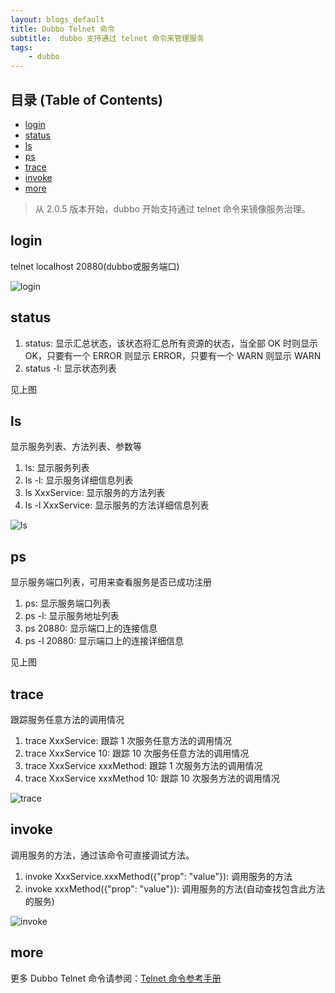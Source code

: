 ```yaml
---
layout: blogs_default
title: Dubbo Telnet 命令
subtitle:  dubbo 支持通过 telnet 命令来管理服务
tags:
    - dubbo
---
```



 **目录 (Table of Contents)**
------------------------------------------------
<div class="markdown-toc editormd-markdown-toc"><ul class="markdown-toc-list"><li><a class="toc-level-2" href="#login" level="2">login</a></li><li><a class="toc-level-2" href="#status" level="2">status</a></li><li><a class="toc-level-2" href="#ls" level="2">ls</a></li><li><a class="toc-level-2" href="#ps" level="2">ps</a></li><li><a class="toc-level-2" href="#trace" level="2">trace</a></li><li><a class="toc-level-2" href="#invoke" level="2">invoke</a></li><li><a class="toc-level-2" href="#more" level="2">more</a><ul></ul></li></ul></div>

>从 2.0.5 版本开始，dubbo 开始支持通过 telnet 命令来镜像服务治理。

## login

telnet localhost 20880(dubbo或服务端口)

![login]({{site.imgurl.tec}}/171023/login.png)

## status

1. status: 显示汇总状态，该状态将汇总所有资源的状态，当全部 OK 时则显示 OK，只要有一个 ERROR 则显示 ERROR，只要有一个 WARN 则显示 WARN
2. status -l: 显示状态列表

见上图

## ls

显示服务列表、方法列表、参数等

1. ls: 显示服务列表
2. ls -l: 显示服务详细信息列表
3. ls XxxService: 显示服务的方法列表
4. ls -l XxxService: 显示服务的方法详细信息列表

![ls]({{site.imgurl.tec}}/171023/ps&ls.png)

## ps

显示服务端口列表，可用来查看服务是否已成功注册

1. ps: 显示服务端口列表
2. ps -l: 显示服务地址列表
3. ps 20880: 显示端口上的连接信息
4. ps -l 20880: 显示端口上的连接详细信息

见上图


## trace

跟踪服务任意方法的调用情况


1. trace XxxService: 跟踪 1 次服务任意方法的调用情况
2. trace XxxService 10: 跟踪 10 次服务任意方法的调用情况
3. trace XxxService xxxMethod: 跟踪 1 次服务方法的调用情况
4. trace XxxService xxxMethod 10: 跟踪 10 次服务方法的调用情况

![trace]({{site.imgurl.tec}}/171023/trace.png)

## invoke

调用服务的方法，通过该命令可直接调试方法。

1. invoke XxxService.xxxMethod({"prop": "value"}): 调用服务的方法
2. invoke xxxMethod({"prop": "value"}): 调用服务的方法(自动查找包含此方法的服务)

![invoke]({{site.imgurl.tec}}/171023/invoke.png)




## more

更多 Dubbo Telnet 命令请参阅：[Telnet 命令参考手册](https://dubbo.gitbooks.io/dubbo-user-book/references/telnet.html) 


